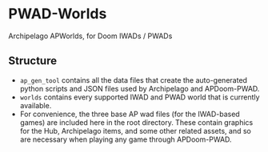# PWAD-Worlds
Archipelago APWorlds, for Doom IWADs / PWADs

## Structure

- `ap_gen_tool` contains all the data files that create the auto-generated python scripts and JSON files used by Archipelago and APDoom-PWAD.
- `worlds` contains every supported IWAD and PWAD world that is currently available.
- For convenience, the three base AP wad files (for the IWAD-based games) are included here in the root directory. These contain graphics for the Hub, Archipelago items, and some other related assets, and so are necessary when playing any game through APDoom-PWAD.
